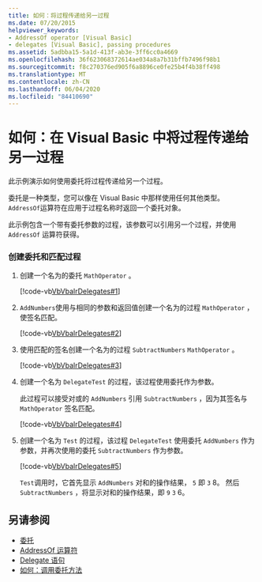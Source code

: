 ```yaml
---
title: 如何：将过程传递给另一过程
ms.date: 07/20/2015
helpviewer_keywords:
- AddressOf operator [Visual Basic]
- delegates [Visual Basic], passing procedures
ms.assetid: 5adbba15-5a1d-413f-ab3e-3ff6cc0a4669
ms.openlocfilehash: 36f623068372614ae034a8a7b31bffb7496f98b1
ms.sourcegitcommit: f8c270376ed905f6a8896ce0fe25b4f4b38ff498
ms.translationtype: MT
ms.contentlocale: zh-CN
ms.lasthandoff: 06/04/2020
ms.locfileid: "84410690"
---
```

# <a name="how-to-pass-procedures-to-another-procedure-in-visual-basic"></a>如何：在 Visual Basic 中将过程传递给另一过程
此示例演示如何使用委托将过程传递给另一个过程。  
  
 委托是一种类型，您可以像在 Visual Basic 中那样使用任何其他类型。 `AddressOf`运算符在应用于过程名称时返回一个委托对象。  
  
 此示例包含一个带有委托参数的过程，该参数可以引用另一个过程，并使用 `AddressOf` 运算符获得。  
  
### <a name="create-the-delegate-and-matching-procedures"></a>创建委托和匹配过程  
  
1. 创建一个名为的委托 `MathOperator` 。  
  
     [!code-vb[VbVbalrDelegates#1](~/samples/snippets/visualbasic/VS_Snippets_VBCSharp/VbVbalrDelegates/VB/Class1.vb#1)]  
  
2. `AddNumbers`使用与相同的参数和返回值创建一个名为的过程 `MathOperator` ，使签名匹配。  
  
     [!code-vb[VbVbalrDelegates#2](~/samples/snippets/visualbasic/VS_Snippets_VBCSharp/VbVbalrDelegates/VB/Class1.vb#2)]  
  
3. 使用匹配的签名创建一个名为的过程 `SubtractNumbers` `MathOperator` 。  
  
     [!code-vb[VbVbalrDelegates#3](~/samples/snippets/visualbasic/VS_Snippets_VBCSharp/VbVbalrDelegates/VB/Class1.vb#3)]  
  
4. 创建一个名为 `DelegateTest` 的过程，该过程使用委托作为参数。  
  
     此过程可以接受对或的 `AddNumbers` 引用 `SubtractNumbers` ，因为其签名与 `MathOperator` 签名匹配。  
  
     [!code-vb[VbVbalrDelegates#4](~/samples/snippets/visualbasic/VS_Snippets_VBCSharp/VbVbalrDelegates/VB/Class1.vb#4)]  
  
5. 创建一个名为 `Test` 的过程，该过程 `DelegateTest` 使用委托 `AddNumbers` 作为参数，并再次使用的委托 `SubtractNumbers` 作为参数。  
  
     [!code-vb[VbVbalrDelegates#5](~/samples/snippets/visualbasic/VS_Snippets_VBCSharp/VbVbalrDelegates/VB/Class1.vb#5)]  
  
     `Test`调用时，它首先显示 `AddNumbers` 对和的操作结果， `5` 即 `3` 8。 然后 `SubtractNumbers` ，将显示对和的操作结果，即 `9` `3` 6。  
  
## <a name="see-also"></a>另请参阅

- [委托](index.md)
- [AddressOf 运算符](../../../language-reference/operators/addressof-operator.md)
- [Delegate 语句](../../../language-reference/statements/delegate-statement.md)
- [如何：调用委托方法](how-to-invoke-a-delegate-method.md)
